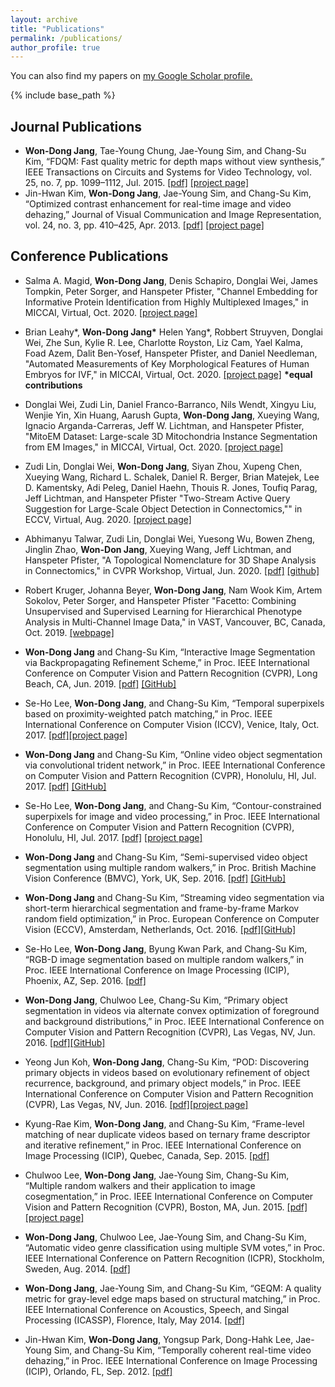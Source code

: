 ```yaml
---
layout: archive
title: "Publications"
permalink: /publications/
author_profile: true
---
```


You can also find my papers on <u><a href="https://scholar.google.co.kr/citations?user=T2ukgIMAAAAJ&hl=en" target="_blank">my Google Scholar profile</a>.</u>

{% include base_path %}

<!--
{% for post in site.publications reversed %}
  {% include archive-single.html %}
{% endfor %}
-->


Journal Publications
------
* **Won-Dong Jang**, Tae-Young Chung, Jae-Young Sim, and Chang-Su Kim, “FDQM: Fast quality metric for depth maps without view synthesis,” IEEE Transactions on Circuits and Systems for Video Technology, vol. 25, no. 7, pp. 1099–1112, Jul. 2015. <a href="/files/2015_TCSVT_WDJANG.pdf" target="_blank">[pdf]</a> [[project page]](http://mcl.korea.ac.kr/wdjang_tcsvt2015/)
* Jin-Hwan Kim, **Won-Dong Jang**, Jae-Young Sim, and Chang-Su Kim, “Optimized contrast enhancement for real-time image and video dehazing,” Journal of Visual Communication and Image Representation, vol. 24, no. 3, pp. 410–425, Apr. 2013. <a href="/files/2013_JVCIR_JHKIM.pdf" target="_blank">[pdf]</a> [[project page]](http://mcl.korea.ac.kr/projects/dehazing/)


Conference Publications
------

* Salma A. Magid, **Won-Dong Jang**, Denis Schapiro, Donglai Wei, James Tompkin, Peter Sorger, and Hanspeter Pfister, "Channel Embedding for Informative Protein Identification from Highly Multiplexed Images," in MICCAI, Virtual, Oct. 2020. [[project page]](https://sabdelmagid.github.io/miccai2020-project/)

* Brian Leahy\*, **Won-Dong Jang\*** Helen Yang\*, Robbert Struyven, Donglai Wei, Zhe Sun, Kylie R. Lee, Charlotte Royston, Liz Cam, Yael Kalma, Foad Azem, Dalit Ben-Yosef, Hanspeter Pfister, and Daniel Needleman, "Automated Measurements of Key Morphological Features of Human Embryos for IVF," in MICCAI, Virtual, Oct. 2020. [[project page]](https://wdjang.github.io/miccai2020-ivf.github.io/) **\*equal contributions**

* Donglai Wei, Zudi Lin, Daniel Franco-Barranco, Nils Wendt, Xingyu Liu, Wenjie Yin, Xin Huang, Aarush Gupta, **Won-Dong Jang**, Xueying Wang, Ignacio Arganda-Carreras, Jeff W. Lichtman, and Hanspeter Pfister, "MitoEM Dataset: Large-scale 3D Mitochondria Instance Segmentation from EM Images," in MICCAI, Virtual, Oct. 2020. [[project page]](https://donglaiw.github.io/page/mitoEM/index.html)

* Zudi Lin, Donglai Wei, **Won-Dong Jang**, Siyan Zhou, Xupeng Chen, Xueying Wang, Richard L. Schalek, Daniel R. Berger, Brian Matejek, Lee D. Kamentsky, Adi Peleg, Daniel Haehn, Thouis R. Jones, Toufiq Parag, Jeff Lichtman, and Hanspeter Pfister "Two-Stream Active Query Suggestion for Large-Scale Object Detection in Connectomics,"" in ECCV, Virtual, Aug. 2020. [[project page]](https://zudi-lin.github.io/projects/#two_stream_active)

* Abhimanyu Talwar, Zudi Lin, Donglai Wei, Yuesong Wu, Bowen Zheng, Jinglin Zhao, **Won-Don Jang**, Xueying Wang, Jeff Lichtman, and Hanspeter Pfister, "A Topological Nomenclature for 3D Shape Analysis in Connectomics," in CVPR Workshop, Virtual, Jun. 2020. [[pdf]](https://donglaiw.github.io/paper/2020_cvprw_nomen.pdf) [[github]](https://github.com/donglaiw/ibexHelper)

* Robert Kruger, Johanna Beyer, **Won-Dong Jang**, Nam Wook Kim, Artem Sokolov, Peter Sorger, and Hanspeter Pfister "Facetto: Combining Unsupervised and Supervised Learning for Hierarchical Phenotype Analysis in Multi-Channel Image Data," in VAST, Vancouver, BC, Canada, Oct. 2019. [[webpage]](https://vcg.seas.harvard.edu/publications/facetto)

* **Won-Dong Jang** and Chang-Su Kim, “Interactive Image Segmentation via Backpropagating Refinement Scheme,” in Proc. IEEE International Conference on Computer Vision and Pattern Recognition (CVPR), Long Beach, CA, Jun. 2019. <a href="https://vcg.seas.harvard.edu/publications/interactive-image-segmentation-via-backpropagating-refinement-scheme/paper" target="_blank">[pdf]</a> [[GitHub]](https://github.com/wdjang/BRS-Interactive_segmentation)
* Se-Ho Lee, **Won-Dong Jang**, and Chang-Su Kim, “Temporal superpixels based on proximity-weighted patch matching,” in Proc. IEEE International Conference on Computer Vision (ICCV), Venice, Italy, Oct. 2017. <a href="http://openaccess.thecvf.com/content_ICCV_2017/papers/Lee_Temporal_Superpixels_Based_ICCV_2017_paper.pdf" target="_blank">[pdf]</a>[[project page]](http://mcl.korea.ac.kr/shlee_iccv2017/)
* **Won-Dong Jang** and Chang-Su Kim, “Online video object segmentation via convolutional trident network,” in Proc. IEEE International Conference on Computer Vision and Pattern Recognition (CVPR), Honolulu, HI, Jul. 2017. <a href="http://openaccess.thecvf.com/content_cvpr_2017/papers/Jang_Online_Video_Object_CVPR_2017_paper.pdf" target="_blank">[pdf]</a> [[GitHub]](https://github.com/wdjang/CTN)
* Se-Ho Lee, **Won-Dong Jang**, and Chang-Su Kim, “Contour-constrained superpixels for image and video processing,” in Proc. IEEE International Conference on Computer Vision and Pattern Recognition (CVPR), Honolulu, HI, Jul. 2017. <a href="http://openaccess.thecvf.com/content_cvpr_2017/papers/Lee_Contour-Constrained_Superpixels_for_CVPR_2017_paper.pdf" target="_blank">[pdf]</a> [[project page]](https://mcl.korea.ac.kr/~seholee/research/CVPR2017/index.html)
* **Won-Dong Jang** and Chang-Su Kim, “Semi-supervised video object segmentation using multiple random walkers,” in Proc. British Machine Vision Conference (BMVC), York, UK, Sep. 2016. <a href="/files/2016_BMVC_WDJANG.pdf" target="_blank">[pdf]</a> [[GitHub]](https://github.com/wdjang/SSVOS)
* **Won-Dong Jang** and Chang-Su Kim, “Streaming video segmentation via short-term hierarchical segmentation and frame-by-frame Markov random field optimization,” in Proc. European Conference on Computer Vision (ECCV), Amsterdam, Netherlands, Oct. 2016. <a href="/files/2016_ECCV_WDJANG.pdf" target="_blank">[pdf]</a>[[GitHub]](https://github.com/wdjang/SVS)
* Se-Ho Lee, **Won-Dong Jang**, Byung Kwan Park, and Chang-Su Kim, “RGB-D image segmentation based on multiple random walkers,” in Proc. IEEE International Conference on Image Processing (ICIP), Phoenix, AZ, Sep. 2016. <a href="/files/2016_ICIP_SHLEE.pdf" target="_blank">[pdf]</a>
* **Won-Dong Jang**, Chulwoo Lee, Chang-Su Kim, “Primary object segmentation in videos via alternate convex optimization of foreground and background distributions,” in Proc. IEEE International Conference on Computer Vision and Pattern Recognition (CVPR), Las Vegas, NV, Jun. 2016. <a href="http://openaccess.thecvf.com/content_cvpr_2016/papers/Jang_Primary_Object_Segmentation_CVPR_2016_paper.pdf" target="_blank">[pdf]</a>[[GitHub]](https://github.com/wdjang/ACO)
* Yeong Jun Koh, **Won-Dong Jang**, Chang-Su Kim, “POD: Discovering primary objects in videos based on evolutionary refinement of object recurrence, background, and primary object models,” in Proc. IEEE International Conference on Computer Vision and Pattern Recognition (CVPR), Las Vegas, NV, Jun. 2016. <a href="http://openaccess.thecvf.com/content_cvpr_2016/papers/Koh_POD_Discovering_Primary_CVPR_2016_paper.pdf" target="_blank">[pdf]</a>[[project page]](http://mcl.korea.ac.kr/yjkoh_cvpr2016/)
* Kyung-Rae Kim, **Won-Dong Jang**, and Chang-Su Kim, “Frame-level matching of near duplicate videos based on ternary frame descriptor and iterative refinement,” in Proc. IEEE International Conference on Image Processing (ICIP), Quebec, Canada, Sep. 2015. <a href="/files/2015_ICIP_KRKIM.pdf" target="_blank">[pdf]</a>
* Chulwoo Lee, **Won-Dong Jang**, Jae-Young Sim, Chang-Su Kim, “Multiple random walkers and their application to image cosegmentation,” in Proc. IEEE International Conference on Computer Vision and Pattern Recognition (CVPR), Boston, MA, Jun. 2015. <a href="http://openaccess.thecvf.com/content_cvpr_2015/papers/Lee_Multiple_Random_Walkers_2015_CVPR_paper.pdf" target="_blank">[pdf]</a> [[project page]](http://mcl.korea.ac.kr/mrw_image_cosegmentation/)
* **Won-Dong Jang**, Chulwoo Lee, Jae-Young Sim, and Chang-Su Kim, “Automatic video genre classification using multiple SVM votes,” in Proc. IEEE International Conference on Pattern Recognition (ICPR), Stockholm, Sweden, Aug. 2014. <a href="/files/2014_ICPR_WDJANG.pdf" target="_blank">[pdf]</a>
* **Won-Dong Jang**, Jae-Young Sim, and Chang-Su Kim, “GEQM: A quality metric for gray-level edge maps based on structural matching,” in Proc. IEEE International Conference on Acoustics, Speech, and Singal Processing (ICASSP), Florence, Italy, May 2014. <a href="/files/2014_ICASSP_WDJANG.pdf" target="_blank">[pdf]</a>
* Jin-Hwan Kim, **Won-Dong Jang**, Yongsup Park, Dong-Hahk Lee, Jae-Young Sim, and Chang-Su Kim, “Temporally coherent real-time video dehazing,” in Proc. IEEE International Conference on Image Processing (ICIP), Orlando, FL, Sep. 2012. <a href="/files/2012_ICIP_JHKIM.pdf" target="_blank">[pdf]</a>

